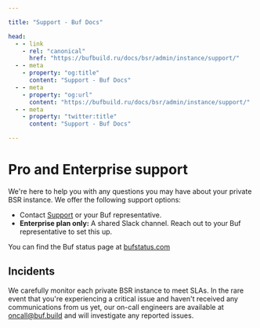 ```yaml
---

title: "Support - Buf Docs"

head:
  - - link
    - rel: "canonical"
      href: "https://bufbuild.ru/docs/bsr/admin/instance/support/"
  - - meta
    - property: "og:title"
      content: "Support - Buf Docs"
  - - meta
    - property: "og:url"
      content: "https://bufbuild.ru/docs/bsr/admin/instance/support/"
  - - meta
    - property: "twitter:title"
      content: "Support - Buf Docs"

---
```


# Pro and Enterprise support

We're here to help you with any questions you may have about your private BSR instance. We offer the following support options:

- Contact [Support](https://support.buf.build) or your Buf representative.
- **Enterprise plan only:** A shared Slack channel. Reach out to your Buf representative to set this up.

You can find the Buf status page at [bufstatus.com](https://www.bufstatus.com)

## Incidents

We carefully monitor each private BSR instance to meet SLAs. In the rare event that you're experiencing a critical issue and haven't received any communications from us yet, our on-call engineers are available at oncall@buf.build and will investigate any reported issues.
